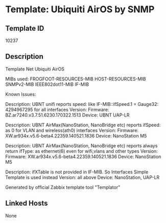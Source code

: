 # Template: Ubiquiti AirOS by SNMP

## Template ID
10237

## Description
Template Net Ubiquiti AirOS

MIBs used:
FROGFOOT-RESOURCES-MIB
HOST-RESOURCES-MIB
SNMPv2-MIB
IEEE802dot11-MIB
IF-MIB

Known Issues:

  Description: UBNT unifi reports speed: like IF-MIB::ifSpeed.1 = Gauge32: 4294967295 for all interfaces
  Version: Firmware: BZ.ar7240.v3.7.51.6230.170322.1513
  Device: UBNT UAP-LR

  Description: UBNT AirMax(NanoStation, NanoBridge etc) reports ifSpeed: as 0 for VLAN and wireless(ath0) interfaces
  Version: Firmware: XW.ar934x.v5.6-beta4.22359.140521.1836
  Device: NanoStation M5

  Description: UBNT AirMax(NanoStation, NanoBridge etc) reports always return ifType: as ethernet(6) even for wifi,vlans and other types
  Version: Firmware: XW.ar934x.v5.6-beta4.22359.140521.1836
  Device: NanoStation M5

  Description: ifXTable is not provided in IF-MIB. So Interfaces Simple Template is used instead
  Version: all above
  Device: NanoStation, UAP-LR

Generated by official Zabbix template tool "Templator"

## Linked Hosts
None

